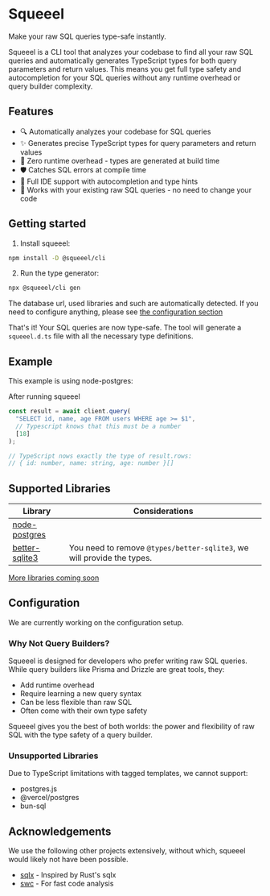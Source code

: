 # Squeeel

Make your raw SQL queries type-safe instantly.

Squeeel is a CLI tool that analyzes your codebase to find all your raw SQL queries and automatically generates TypeScript types for both query parameters and return values. This means you get full type safety and autocompletion for your SQL queries without any runtime overhead or query builder complexity.

## Features

- 🔍 Automatically analyzes your codebase for SQL queries
- ✨ Generates precise TypeScript types for query parameters and return values
- 🚀 Zero runtime overhead - types are generated at build time
- 🛡️ Catches SQL errors at compile time
- 📝 Full IDE support with autocompletion and type hints
- 🔄 Works with your existing raw SQL queries - no need to change your code

## Getting started

1. Install squeeel:
```bash
npm install -D @squeeel/cli
```

2. Run the type generator:
```bash
npx @squeeel/cli gen
```

The database url, used libraries and such are automatically detected. If you need to configure anything, please see [the configuration section](#configuration)

That's it! Your SQL queries are now type-safe. The tool will generate a `squeeel.d.ts` file with all the necessary type definitions.

## Example
 
This example is using node-postgres:

After running squeeel

```typescript
const result = await client.query(
  "SELECT id, name, age FROM users WHERE age >= $1",
  // Typescript knows that this must be a number
  [18]
);

// TypeScript nows exactly the type of result.rows:
// { id: number, name: string, age: number }[]
```

## Supported Libraries

| Library                                                      | Considerations                                                         |
|--------------------------------------------------------------|------------------------------------------------------------------------|
| [node-postgres](https://node-postgres.com/)                  |                                                                        |
| [better-sqlite3](https://github.com/WiseLibs/better-sqlite3) | You need to remove `@types/better-sqlite3`, we will provide the types. |

[More libraries coming soon](https://github.com/SorenHolstHansen/squeeel/issues/1)

## Configuration

We are currently working on the configuration setup.

### Why Not Query Builders?

Squeeel is designed for developers who prefer writing raw SQL queries. While query builders like Prisma and Drizzle are great tools, they:
- Add runtime overhead
- Require learning a new query syntax
- Can be less flexible than raw SQL
- Often come with their own type safety

Squeeel gives you the best of both worlds: the power and flexibility of raw SQL with the type safety of a query builder.

### Unsupported Libraries

Due to TypeScript limitations with tagged templates, we cannot support:
- postgres.js
- @vercel/postgres
- bun-sql

## Acknowledgements

We use the following other projects extensively, without which, squeeel would likely not have been possible.

- [sqlx](https://github.com/launchbadge/sqlx) - Inspired by Rust's sqlx
- [swc](https://swc.rs/) - For fast code analysis
